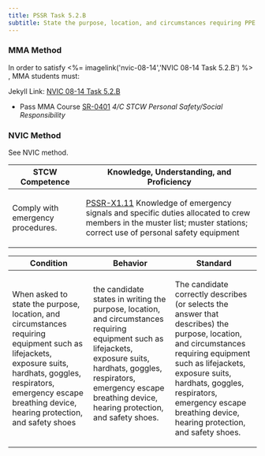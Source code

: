 ```yaml
---
title: PSSR Task 5.2.B 
subtitle: State the purpose, location, and circumstances requiring PPE equipment
---
```



### MMA Method

In order to satisfy <%= imagelink('nvic-08-14','NVIC 08-14  Task  5.2.B') %> , MMA students must:

Jekyll Link: [NVIC 08-14  Task  5.2.B](/stcw23/assets/images/nvic-08-14.pdf)

* Pass MMA Course  [SR-0401](SR-0401) *4/C STCW Personal Safety/Social Responsibility*


### NVIC Method

<a onclick="togglevisibility('nvic_methods')" >See NVIC method.</a>

<div id='nvic_methods' class='hide'>

<table>
<thead>
<tr>
<th class='forty'> STCW Competence </th>
<th class='sixty'> Knowledge, Understanding, and Proficiency </th>
</tr>
</thead>




<tbody>
<tr><td markdown='1'>

Comply with emergency procedures.

</td><td markdown='1'>

[PSSR-X1.11](../../tables/614.html#PSSR-X1.11) Knowledge of emergency signals and specific duties allocated to crew members in the muster list; muster stations; correct use of personal safety equipment

</td></tr>


</tbody>
</table>


<table>
<thead>
<tr><th class='twenty'>  Condition </th><th class='twenty'> Behavior </th><th  class='sixty'>Standard </th></tr>
</thead>
<tbody >



<tr><td markdown='1'>

When asked to state the purpose, location, and circumstances requiring equipment such as lifejackets, exposure suits, hardhats, goggles, respirators, emergency escape breathing device, hearing protection, and safety shoes

</td><td markdown='1'>

the candidate states in writing the purpose, location, and circumstances requiring equipment such as lifejackets, exposure suits, hardhats, goggles, respirators, emergency escape breathing device, hearing protection, and safety shoes.

<br>

<div class="tooltip">
<span class="tooltiptext">
</span>
</div>


</td><td markdown='1'>

The candidate correctly describes (or selects the answer that describes) the purpose, location, and circumstances requiring equipment such as lifejackets, exposure suits, hardhats, goggles, respirators, emergency escape breathing device, hearing protection, and safety shoes.

</td></tr>
</tbody>
</table>
</div>
